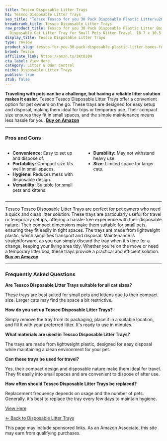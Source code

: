 ```yaml
---
title: Tessco Disposable Litter Trays
h1: Tessco Disposable Litter Trays
seo_title: "Tessco Tessco for you 30 Pack Disposable Plastic Litter\u2026"
breadcrumb_title: Tessco Disposable Litter Trays
raw_product_title: Tessco for you 30 Pack Disposable Plastic Litter Boxes for Cats
  Disposable Cat Litter Tray for Small Pets Kitten Travel, 16.7 x 10.5 x 3.4 Inches(Black)
display_title: Tessco Disposable Litter Trays
type: review
product_slug: tessco-for-you-30-pack-disposable-plastic-litter-boxes-for-cats-disposa-915c87ed
brand: Tessco
affiliate_link: https://amzn.to/3KtOi0H
cta_label: View Here
category: Litter & Odor Control
niche: Disposable Litter Trays
publish: true
stub: false
---
```


<div id="intro" class="full-width">
  <p><strong>Traveling with pets can be a challenge, but having a reliable litter solution makes it easier.</strong> Tessco Tessco Disposable Litter Trays offer a convenient option for pet owners on the go. These trays are designed for easy setup and disposal, making them ideal for trips or temporary use. Their compact size ensures they fit in small spaces, and the simple maintenance means less hassle for you. <a href="https://amzn.to/3KtOi0H" rel="nofollow sponsored noopener" target="_blank"><strong>Buy on Amazon</strong></a></p>
</div>

<hr />
<h3 id="pros-cons">Pros and Cons</h3>
<div class="pc-grid" style="display:grid;grid-template-columns:1fr 1fr;gap:16px;">
  <ul>
    <li><strong>Convenience:</strong> Easy to set up and dispose of.</li>
    <li><strong>Portability:</strong> Compact size fits well in small spaces.</li>
    <li><strong>Hygiene:</strong> Reduces mess with disposable design.</li>
    <li><strong>Versatility:</strong> Suitable for small pets and kittens.</li>
  </ul>
  <ul>
    <li><strong>Durability:</strong> May not withstand heavy use.</li>
    <li><strong>Size:</strong> Limited space for larger cats.</li>
  </ul>
</div>
<hr />

<div class="full-width">
  <p>Tessco Tessco Disposable Litter Trays are perfect for pet owners who need a quick and clean litter solution. These trays are particularly useful for travel or temporary setups, offering a hassle-free experience with their disposable nature. Their compact dimensions make them suitable for small pets, ensuring they fit easily in tight spaces. The trays are made from lightweight plastic, which simplifies transport and disposal. Maintenance is straightforward, as you can simply discard the tray when it's time for a change, keeping your living area tidy. Whether you're on the move or need a temporary litter box, these trays provide a practical and efficient solution. <a href="https://amzn.to/3KtOi0H" rel="nofollow sponsored noopener" target="_blank"><strong>Buy on Amazon</strong></a></p>
</div>

<hr />
<h3 id="faqs">Frequently Asked Questions</h3>

<p><strong>Are Tessco Disposable Litter Trays suitable for all cat sizes?</strong></p>
<p>These trays are best suited for small pets and kittens due to their compact size. Larger cats may find the space a bit restrictive.</p>

<p><strong>How do you set up Tessco Disposable Litter Trays?</strong></p>
<p>Simply remove the tray from its packaging, place it in a suitable location, and fill it with your preferred litter. It's ready to use in minutes.</p>

<p><strong>What materials are used in Tessco Disposable Litter Trays?</strong></p>
<p>The trays are made from lightweight plastic, designed for easy disposal while maintaining a clean environment for your pet.</p>

<p><strong>Can these trays be used for travel?</strong></p>
<p>Yes, their compact design and disposable nature make them ideal for travel. They fit easily into small spaces and are convenient to dispose of after use.</p>

<p><strong>How often should Tessco Disposable Litter Trays be replaced?</strong></p>
<p>Replacement frequency depends on usage and the number of pets. Generally, it's best to replace the tray every few days to maintain hygiene.</p>
<p><a class="btn" href="https://amzn.to/3KtOi0H" target="_blank" rel="nofollow sponsored noopener">View Here</a></p>
<p><a href="/roundups/litter-odor-control/disposable-litter-trays/">← Back to Disposable Litter Trays</a></p>
<aside class="disclosure">This page may include sponsored links. As an Amazon Associate, this site may earn from qualifying purchases.</aside>

